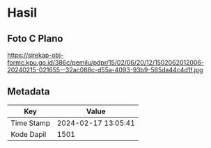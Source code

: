 # Hasil

## Foto C Plano

https://sirekap-obj-formc.kpu.go.id/386c/pemilu/pdpr/15/02/06/20/12/1502062012006-20240215-021655--32ac088c-d55a-4093-93b9-565da44c4d1f.jpg


## Metadata

| Key        | Value               |
| ---------- | ------------------- |
| Time Stamp | 2024-02-17 13:05:41 |
| Kode Dapil | 1501                |



